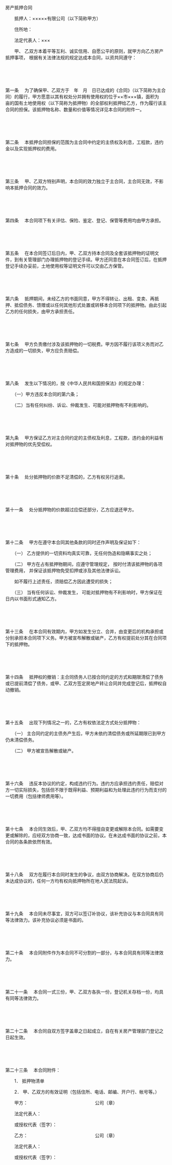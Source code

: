 



房产抵押合同



 

　　抵押人：×××××有限公司（以下简称甲方）

　　住所地：

　　法定代表人：×××

　　甲、 乙双方本着平等互利、诚实信用、自愿公平的原则，就甲方向乙方房产抵押事项， 根据有关法律法规的规定达成本合同，以资共同遵守：

　　

　　

第一条
　为了确保甲、乙双方于　年　月　日已达成的《合同》（以下简称为主合同）的履行，甲方愿意以其有权处分并拥有使用权的位于××市×××镇，面积为　　亩的国有土地使用权（以下简称为抵押物）的全部权利抵押给乙方，作为履行该主合同的担保。该抵押物名称、数量和价值等情况详见本合同的附件一。

　　

　　

第二条
　本抵押合同担保的范围为主合同中约定的主债权及利息，工程款，违约金以及实现抵押权的费用。

　　

　　

第三条
　甲、乙双方特别声明，本合同的效力独立于主合同，主合同无效，不影响本抵押合同的效力。

　　

　　

第四条
　本合同项下有关评估、保险、鉴定、登记、保管等费用均由甲方承担。

　　

　　

第五条
　在本合同签订后日内，甲、乙双方持本合同及全套该抵押物的证明文件，到有关管理部门办理抵押物的登记手续。甲方还同意在本合同签订后，在抵押登记手续办妥前，土地使用权等证明文件可以交由乙方保管。

　　

　　

第六条
　抵押期间，未经乙方的书面同意，甲方不得转让、出租、变卖、再抵押、抵偿债务、馈赠或以任何其他形式处置或转移本合同项下的抵押物。由此引起乙方的任何损失，由甲方承担责任。

　　

　　

第七条
　甲方负责缴付涉及该抵押物的一切税费。甲方因不履行该项义务而对乙方造成的一切损失，甲方应负责赔偿。

　　

　　

第八条
　发生以下情况的，按《中华人民共和国担保法》的规定办理：

　　（一）甲方违反本合同的第六条；

　　（二）当有任何纠纷、诉讼、仲裁发生、可能对抵押物有不利影响的。

　　

　　

第九条
　甲方保证乙方对主合同约定的主债权及利息，工程款，违约金的利益有对抵押物的优先受偿权。

　　

　　

第十条
　处分抵押物的价款不足清偿的，乙方有权另行追索。

　　

　　

第十一条
　处分抵押物的价款超过应偿还部分，乙方应退还甲方。

　　

　　

第十二条
　甲方在遵守本合同其他条款的同时还作声明及保证如下：

　　（一） 乙方提供的一切资料均真实可靠，无任何伪造和隐瞒事实之处；

　　（二） 甲方在占有抵押物期间，应遵守管理规定， 按时付清该抵押物的各项管理费用， 并保证该抵押物免受扣押或涉及其他法律诉讼。

　　如不履行上述责任，须赔偿乙方因此遭受的损失；

　　（三） 当有任何诉讼、仲裁发生， 可能对抵押物有不利影响时，甲方保证在　 日内以书面形式通知乙方。

　　

　　

第十三条
　在本合同有效期内，甲方如发生分立、合并，由变更后的机构承担或分别承担本合同项下义务。甲方被宣布解散或破产，乙方有权提前处分其在合同项下的抵押物。

　　

　　

第十四条
　抵押权的撤销：主合同债务人已按合同约定的方式和期限清偿了债务或已提前清偿了债务，或甲、乙双方签定房地产转让合同并完成登记后，抵押权自动撤销。

　　

　　

第十五条
　出现下列情况之一的，乙方有权依法定方式处分抵押物：

　　（一） 主合同约定的主债务产生后，甲方未依约清偿债务或所延期限已到甲方仍未清偿债务。

　　（二） 甲方被宣告解散或破产。

　　

　　

第十六条
　违反本协议的约定，构成违约行为。违约方应承担违约责任，赔偿对方一切实际损失，包括但不限于既得利益、预期利益和为处理此违约行为而支付的一切费用（包括律师费用等）。

　　

　　

第十七条
　本合同生效后，甲、乙双方均不得擅自变更或解除本合同。如需要变更或解除的，应经双方协商一致，达成书面的协议。在未达成书面的协议之前，本合同的各条款依然有效。

　　

　　

第十八条
　双方在履行本合同时发生的争议，由双方协商解决。在双方协商后仍未达成协议的，任何一方均有权向抵押物所在地人民法院起诉。

　　

　　

第十九条
　本合同未尽事宜，双方可以签订补协议，该补充协议与本合同具有同等法律效力。该补充协议必须是书面的。

　　

　　

第二十条
　本合同附件作为本合同不可分割的一部分，与本合同具有同等法律效力。

　　

　　

第二十一条
　本合同一式三份，甲、乙双方各执一份，登记机关存档一份，均具有同等法律效力。

　　

　　

第二十二条
　本合同自双方签字盖章之日起成立，自在有关房产管理部门登记之日起生效。

　　

　　

第二十三条
　本合同附件：

　　1． 抵押物清单

　　2． 甲、乙双方的有效证明（包括住所、电话、邮编、开户行、帐号等。）　　

　　甲方：　　　　　　　　　　　　　　　公司（章）

　　法定代表人：

　　或授权代表（签字）：　　

　　乙方：　　　　　　　　　　　　　　　公司（章）

　　法定代表人：

　　或授权代表（签字）：

　　